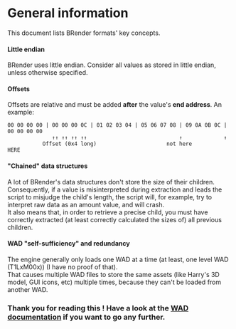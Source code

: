 # General information

This document lists BRender formats' key concepts.

#### Little endian

BRender uses little endian. Consider all values as stored in little endian, unless otherwise specified.

#### Offsets

Offsets are relative and must be added **after** the value's **end address**. An example:  
```
00 00 00 00 | 00 00 00 0C | 01 02 03 04 | 05 06 07 08 | 09 0A 0B 0C | 00 00 00 00
              ↑↑ ↑↑ ↑↑ ↑↑                             ↑             ↑
           Offset (0x4 long)                      not here         HERE
```

#### "Chained" data structures

A lot of BRender's data structures don't store the size of their children.  
Consequently, if a value is misinterpreted during extraction and leads the script to misjudge the child's length, the script will, for example, try to interpret raw data as an amount value, and will crash.  
It also means that, in order to retrieve a precise child, you must have correctly extracted (at least correctly calculated the sizes of) all previous children.

#### WAD "self-sufficiency" and redundancy

The engine generally only loads one WAD at a time (at least, one level WAD (T1LxM00x)) (I have no proof of that).  
That causes multiple WAD files to store the same assets (like Harry's 3D model, GUI icons, etc) multiple times, because they can't be loaded from another WAD.

### Thank you for reading this ! Have a look at the [WAD documentation](WAD.md) if you want to go any further.
